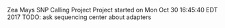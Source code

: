 Zea Mays SNP Calling Project
Project started on Mon Oct 30 16:45:40 EDT 2017
TODO: ask sequencing center about adapters
